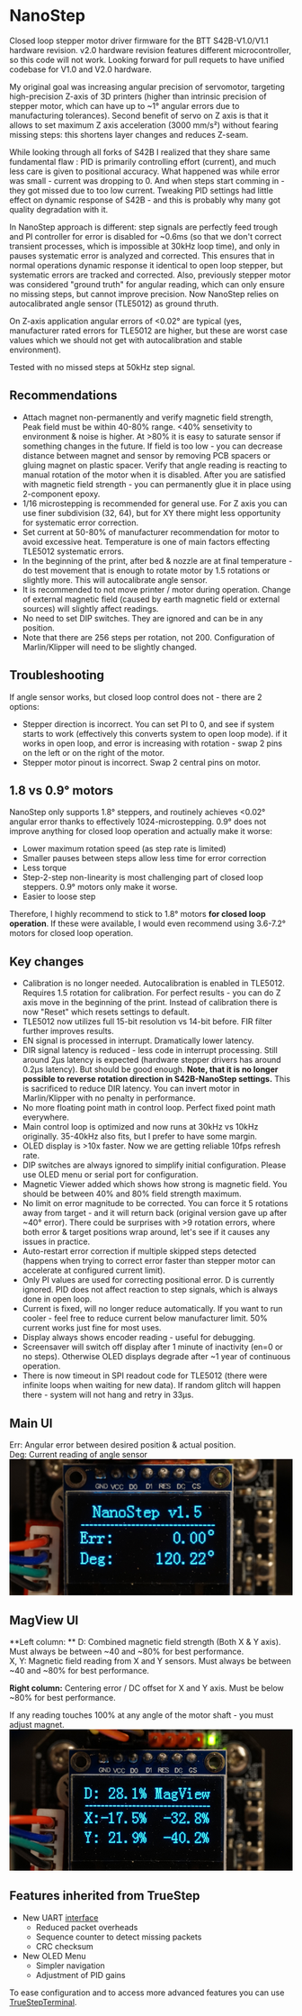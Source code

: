 # NanoStep
Closed loop stepper motor driver firmware for the BTT S42B-V1.0/V1.1 hardware revision. v2.0 hardware revision features different microcontroller, so this code will not work. Looking forward for pull requets to have unified codebase for V1.0 and V2.0 hardware.

My original goal was increasing angular precision of servomotor, targeting high-precision Z-axis of 3D printers (higher than intrinsic precision of stepper motor, which can have up to ~1° angular errors due to manufacturing tolerances). Second benefit of servo on Z axis is that it allows to set maximum Z axis acceleration (3000 mm/s²) without fearing missing steps: this shortens layer changes and reduces Z-seam. 

While looking through all forks of S42B I realized that they share same fundamental flaw : PID is primarily controlling effort (current), and much less care is given to positional accuracy. What happened was while error was small - current was dropping to 0. And when steps start comming in - they got missed due to too low current. Tweaking PID settings had little effect on dynamic response of S42B - and this is probably why many got quality degradation with it. 

In NanoStep approach is different: step signals are perfectly feed trough and PI controller for error is disabled for ~0.6ms (so that we don't correct transient processes, which is impossible at 30kHz loop time), and only in pauses systematic error is analyzed and corrected. This ensures that in normal operations dynamic response it identical to open loop stepper, but systematic errors are tracked and corrected. Also, previously stepper motor was considered "ground truth" for angular reading, which can only ensure no missing steps, but cannot improve precision. Now NanoStep relies on autocalibrated angle sensor (TLE5012) as ground thruth. 

On Z-axis application angular errors of <0.02° are typical (yes, manufacturer rated errors for TLE5012 are higher, but these are worst case values which we should not get with autocalibration and stable environment).

Tested with no missed steps at 50kHz step signal.

## Recommendations
- Attach magnet non-permanently and verify magnetic field strength, Peak field must be within 40-80% range. <40% sensetivity to environment & noise is higher. At >80% it is easy to saturate sensor if something changes in the future. If field is too low - you can decrease distance between magnet and sensor by removing PCB spacers or gluing magnet on plastic spacer.  Verify that angle reading is reacting to manual rotation of the motor when it is disabled. After you are satisfied with magnetic field strength - you can permanently glue it in place using 2-component epoxy. 
- 1/16 microstepping is recommended for general use. For Z axis you can use finer subdivision (32, 64), but for XY there might less opportunity for systematic error correction.
- Set current at 50-80% of manufacturer recommendation for motor to avoid excessive heat. Temperature is one of main factors effecting TLE5012 systematic errors.
- In the beginning of the print, after bed & nozzle are at final temperature - do test movement that is enough to rotate motor by 1.5 rotations or slightly more. This will autocalibrate angle sensor. 
- It is recommended to not move printer / motor during operation. Change of external magnetic field (caused by earth magnetic field or external sources) will slightly affect readings. 
- No need to set DIP switches. They are ignored and can be in any position. 
- Note that there are 256 steps per rotation, not 200. Configuration of Marlin/Klipper will need to be slightly changed.

## Troubleshooting
If angle sensor works, but closed loop control does not - there are 2 options:
- Stepper direction is incorrect. You can set PI to 0, and see if system starts to work (effectively this converts system to open loop mode). if it works in open loop, and error is increasing with rotation - swap 2 pins on the left or on the right of the motor. 
- Stepper motor pinout is incorrect. Swap 2 central pins on motor. 

## 1.8 vs 0.9° motors
NanoStep only supports 1.8° steppers, and routinely achieves <0.02° angular error thanks to effectively 1024-microstepping. 0.9° does not improve anything for closed loop operation and actually make it worse:
- Lower maximum rotation speed (as step rate is limited) 
- Smaller pauses between steps allow less time for error correction
- Less torque
- Step-2-step non-linearity is most challenging part of closed loop steppers. 0.9° motors only make it worse. 
- Easier to loose step

Therefore, I highly recommend to stick to 1.8° motors **for closed loop operation**. If these were available, I would even recommend using 3.6-7.2° motors for closed loop operation.

## Key changes
- Calibration is no longer needed. Autocalibration is enabled in TLE5012. Requires 1.5 rotation for calibration. For perfect results - you can do Z axis move in the beginning of the print. Instead of calibration there is now "Reset" which resets settings to default. 
- TLE5012 now utilizes full 15-bit resolution vs 14-bit before. FIR filter further improves results. 
- EN signal is processed in interrupt. Dramatically lower latency. 
- DIR signal latency is reduced - less code in interrupt processing. Still around 2µs latency is expected (hardware stepper drivers has around 0.2µs latency). But should be good enough. **Note, that it is no longer possible to reverse rotation direction in S42B-NanoStep settings.** This is sacrificed to reduce DIR latency. You can invert motor in Marlin/Klipper with no penalty in performance. 
- No more floating point math in control loop. Perfect fixed point math everywhere. 
- Main control loop is optimized and now runs at 30kHz vs 10kHz originally. 35-40kHz also fits, but I prefer to have some margin. 
- OLED display is >10x faster. Now we are getting reliable 10fps refresh rate.  
- DIP switches are always ignored to simplify initial configuration. Please use OLED menu or serial port for configuration. 
- Magnetic Viewer added which shows how strong is magnetic field. You should be between 40% and 80% field strength maximum. 
- No limit on error magnitude to be corrected. You can force it 5 rotations away from target - and it will return back (original version gave up after ~40° error). There could be surprises with >9 rotation errors, where both error & target positions wrap around, let's see if it causes any issues in practice. 
- Auto-restart error correction if multiple skipped steps detected (happens when trying to correct error faster than stepper motor can accelerate at configured current limit). 
- Only PI values are used for correcting positional error. D is currently ignored. PID does not affect reaction to step signals, which is always done in open loop. 
- Current is fixed, will no longer reduce automatically. If you want to run cooler - feel free to reduce current below manufacturer limit. 50% current works just fine for most uses. 
- Display always shows encoder reading - useful for debugging. 
- Screensaver will switch off display after 1 minute of inactivity (en=0 or no steps). Otherwise OLED displays degrade after ~1 year of continuous operation. 
- There is now timeout in SPI readout code for TLE5012 (there were infinite loops when waiting for new data). If random glitch will happen there - system will not hang and retry in 33µs. 

## Main UI
Err: Angular error between desired position & actual position.  
Deg: Current reading of angle sensor  
![Main interface](nanostep.jpg)

## MagView UI
**Left column: ** 
D: Combined magnetic field strength (Both X & Y axis). Must always be between ~40 and ~80% for best performance.  
X, Y: Magnetic field reading from X and Y sensors. Must always be between ~40 and ~80% for best performance.  

**Right column:** Centering error / DC offset for X and Y axis. Must be below ~80% for best performance.  

If any reading touches 100% at any angle of the motor shaft - you must adjust magnet.  
![MagView interface](magview.jpg)

## Features inherited from TrueStep
- New UART [interface](SerialInterface.md) 
  - Reduced packet overheads
  - Sequence counter to detect missing packets
  - CRC checksum
- New OLED Menu
  - Simpler navigation
  - Adjustment of PID gains

To ease configuration and to access more advanced features you can use [TrueStepTerminal](utils/TrueStepTerminal).
